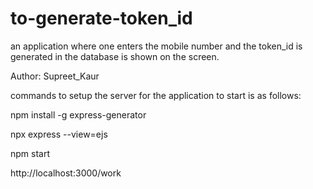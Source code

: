 # to-generate-token_id
an application where one enters the mobile number and the token_id is generated in the database is shown on the screen.


Author: Supreet_Kaur


commands to setup the server for the application to start is as follows:

npm install -g express-generator

npx express --view=ejs

npm start

http://localhost:3000/work

